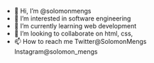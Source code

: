 - 👋 Hi, I’m @solomonmengs
- 👀 I’m interested in software engineering 
- 🌱 I’m currently learning web development
- 💞️ I’m looking to collaborate on html, css,
- 📫 How to reach me Twitter@SolomonMengs Instagram@solomon_mengs
<!---
solomonmengs/ is a ✨ special ✨ repository because its `README.md` (this file) appears on your GitHub profile.
You can click the Preview link to take a look at your changes.
--->
